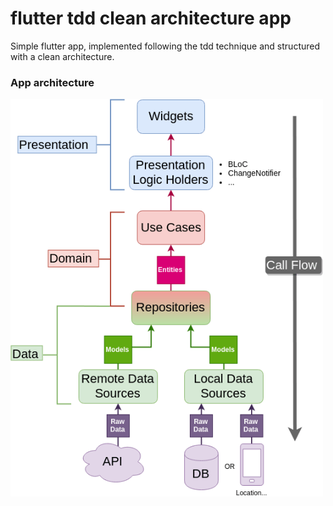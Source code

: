 # flutter tdd clean architecture app
Simple flutter app, implemented following the tdd technique and structured with a clean architecture.

### App architecture

<img src="assets/images/clean_architecture_flutter.png" alt="drawing" width="500">
